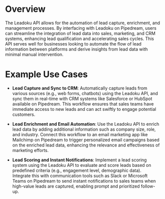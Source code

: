 # Overview

The Leadoku API allows for the automation of lead capture, enrichment, and management processes. By interfacing with Leadoku on Pipedream, users can streamline the integration of lead data into sales, marketing, and CRM systems, enhancing lead qualification and accelerating sales cycles. This API serves well for businesses looking to automate the flow of lead information between platforms and derive insights from lead data with minimal manual intervention.

# Example Use Cases

- **Lead Capture and Sync to CRM**: Automatically capture leads from various sources (e.g., web forms, chatbots) using the Leadoku API, and sync them in real-time with CRM systems like Salesforce or HubSpot available on Pipedream. This workflow ensures that sales teams have immediate access to new leads and can act swiftly to engage potential customers.

- **Lead Enrichment and Email Automation**: Use the Leadoku API to enrich lead data by adding additional information such as company size, role, and industry. Connect this workflow to an email marketing app like Mailchimp on Pipedream to trigger personalized email campaigns based on the enriched lead data, enhancing the relevance and effectiveness of marketing efforts.

- **Lead Scoring and Instant Notifications**: Implement a lead scoring system using the Leadoku API to evaluate and score leads based on predefined criteria (e.g., engagement level, demographic data). Integrate this with communication tools such as Slack or Microsoft Teams on Pipedream to send instant notifications to sales teams when high-value leads are captured, enabling prompt and prioritized follow-up.
